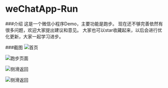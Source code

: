# weChatApp-Run

###介绍
这是一个微信小程序Demo，主要功能是跑步。
现在还不够完善依然有很多问题，欢迎大家提出建议和意见。
大家也可以star收藏起来，以后会进行优化更新，大家一起学习进步。

###截图
![首页](https://github.com/alanwangmodify/weChatApp-Run/blob/master/pic/home.jpeg)

![跑步页面](https://github.com/alanwangmodify/weChatApp-Run/blob/master/pic/run.jpeg)

![侧滑返回](https://github.com/alanwangmodify/weChatApp-Run/blob/master/pic/slideback.jpeg)

![侧滑返回](https://github.com/alanwangmodify/weChatApp-Run/blob/master/pic/slideback1.jpeg)
